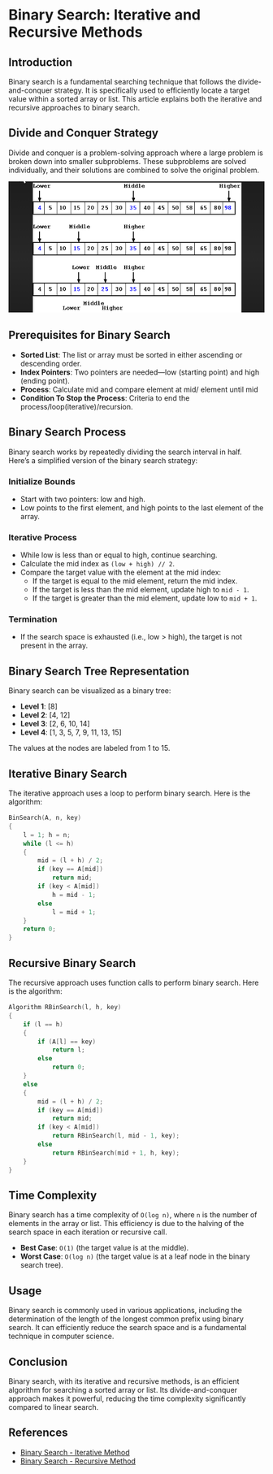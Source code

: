 

# Binary Search: Iterative and Recursive Methods

## Introduction
Binary search is a fundamental searching technique that follows the divide-and-conquer strategy. It is specifically used to efficiently locate a target value within a sorted array or list. This article explains both the iterative and recursive approaches to binary search.

## Divide and Conquer Strategy
Divide and conquer is a problem-solving approach where a large problem is broken down into smaller subproblems. These subproblems are solved individually, and their solutions are combined to solve the original problem.

![Binary Search Process](https://github.com/Sayli08/AlgorithmImages/blob/main/BINARY_SEARCH%20IMAGE.png)


## Prerequisites for Binary Search
- **Sorted List**: The list or array must be sorted in either ascending or descending order.
- **Index Pointers**: Two pointers are needed—low (starting point) and high (ending point).
- **Process**: Calculate mid and compare element at mid/ element until mid
- **Condition To Stop the Process**: Criteria to end the process/loop(iterative)/recursion.

## Binary Search Process
Binary search works by repeatedly dividing the search interval in half. Here’s a simplified version of the binary search strategy:

### Initialize Bounds
- Start with two pointers: low and high.
- Low points to the first element, and high points to the last element of the array.

### Iterative Process
- While low is less than or equal to high, continue searching.
- Calculate the mid index as `(low + high) // 2`.
- Compare the target value with the element at the mid index:
  - If the target is equal to the mid element, return the mid index.
  - If the target is less than the mid element, update high to `mid - 1`.
  - If the target is greater than the mid element, update low to `mid + 1`.

### Termination
- If the search space is exhausted (i.e., low > high), the target is not present in the array.

## Binary Search Tree Representation
Binary search can be visualized as a binary tree:
- **Level 1**: [8]
- **Level 2**: [4, 12]
- **Level 3**: [2, 6, 10, 14]
- **Level 4**: [1, 3, 5, 7, 9, 11, 13, 15]

The values at the nodes are labeled from 1 to 15.

## Iterative Binary Search
The iterative approach uses a loop to perform binary search. Here is the algorithm:

```cpp
BinSearch(A, n, key)
{
    l = 1; h = n;
    while (l <= h)
    {
        mid = (l + h) / 2;
        if (key == A[mid])
            return mid;
        if (key < A[mid])
            h = mid - 1;
        else
            l = mid + 1;
    }
    return 0;
}
```

## Recursive Binary Search
The recursive approach uses function calls to perform binary search. Here is the algorithm:

```cpp
Algorithm RBinSearch(l, h, key)
{
    if (l == h)
    {
        if (A[l] == key)
            return l;
        else
            return 0;
    }
    else
    {
        mid = (l + h) / 2;
        if (key == A[mid])
            return mid;
        if (key < A[mid])
            return RBinSearch(l, mid - 1, key);
        else
            return RBinSearch(mid + 1, h, key);
    }
}
```

## Time Complexity
Binary search has a time complexity of `O(log n)`, where `n` is the number of elements in the array or list. This efficiency is due to the halving of the search space in each iteration or recursive call.

- **Best Case**: `O(1)` (the target value is at the middle).
- **Worst Case**: `O(log n)` (the target value is at a leaf node in the binary search tree).

## Usage
Binary search is commonly used in various applications, including the determination of the length of the longest common prefix using binary search. It can efficiently reduce the search space and is a fundamental technique in computer science.

## Conclusion
Binary search, with its iterative and recursive methods, is an efficient algorithm for searching a sorted array or list. Its divide-and-conquer approach makes it powerful, reducing the time complexity significantly compared to linear search.

## References
- [Binary Search - Iterative Method](https://youtu.be/C2apEw9pgtw?si=M1VaEdWssMjasFcL)
- [Binary Search - Recursive Method](https://youtu.be/uEUXGcc2VXM?si=8MW-TF891WLJWs2P)


